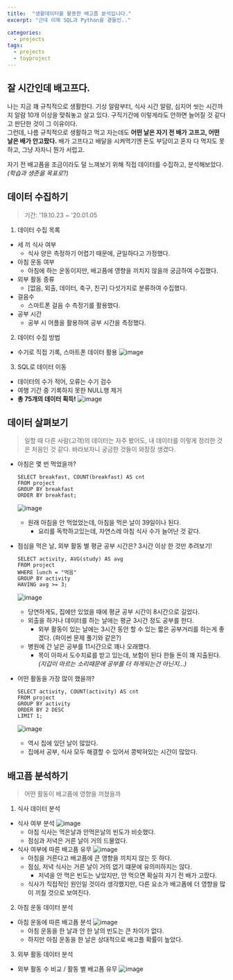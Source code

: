 ```yaml
---
title:  "생활데이터를 활용한 배고픔 분석입니다."
excerpt: "근데 이제 SQL과 Python을 곁들인.."

categories:
  - projects
tags:
  - projects
  - toyproject
---
```

## 잘 시간인데 배고프다.

나는 지금 꽤 규칙적으로 생활한다. 기상 알람부터, 식사 시간 알람, 심지어 씻는 시간까지 알람 10개 이상을 맞춰놓고 살고 있다. 구직기간에 이렇게라도 안하면 늘어질 것 같다고 판단한 것이 그 이유이다.  
그런데, 나름 규칙적으로 생활하고 먹고 자는데도 **어떤 날은 자기 전 배가 고프고, 어떤 날은 배가 안고팠다.** 배가 고프다고 배달을 시켜먹기엔 돈도 부담이고 혼자 다 먹지도 못하고, 그냥 자자니 뭔가 서럽고.  

자기 전 배고픔을 조금이라도 덜 느껴보기 위해 직접 데이터를 수집하고, 분석해보았다. *(학습과 생존을 목표로?)*  


## 데이터 수집하기
>기간: '19.10.23 ~ '20.01.05

1. 데이터 수집 목록
* 세 끼 식사 여부
  * 식사 양은 측정하기 어렵기 때문에, 균일하다고 가정했다.
* 아침 운동 여부
  * 아침에 하는 운동이지만, 배고픔에 영향을 끼치지 않을까 궁금하여 수집했다.
* 외부 활동 종류
  * [없음, 외출, 데이터, 축구, 친구] 다섯가지로 분류하여 수집했다.
* 걸음수
  * 스마트폰 걸음 수 측정기를 활용했다.
* 공부 시간
  * 공부 시 어플을 활용하여 공부 시간을 측정했다.

2. 데이터 수집 방법
* 수기로 직접 기록, 스마트폰 데이터 활용
![image](https://github.com/Sean-Parkk/seanparkk/blob/master/assets/images/crawling.png?raw=true)

3. SQL로 데이터 이동
* 데이터의 수가 적어, 오류는 수기 검수
* 여행 기간 중 기록하지 못한 NULL행 제거
* **총 75개의 데이터 획득!**
![image](https://github.com/Sean-Parkk/seanparkk/blob/master/assets/images/hungeranalysis(1).png?raw=true)


## 데이터 살펴보기

>일할 때 다른 사람(고객)의 데이터는 자주 봤어도, 내 데이터를 이렇게 정리한 것은 처음인 것 같다. 바라보자니 궁금한 것들이 와장장 생겼다.

* 아침은 몇 번 먹었을까?
  ```
  SELECT breakfast, COUNT(breakfast) AS cnt
  FROM project
  GROUP BY breakfast
  ORDER BY breakfast;
  ```
  ![image](https://github.com/Sean-Parkk/seanparkk/blob/master/assets/images/sql1.png?raw=true)
  * 원래 아침을 안 먹었었는데, 아침을 먹은 날이 39일이나 된다.
    * 요리를 독학하고있는데, 자연스레 아침 식사 수가 늘어난 것 같다.



* 점심을 먹은 날, 외부 활동 별 평균 공부 시간은? 3시간 이상 한 것만 추려보기!
  ```
  SELECT activity, AVG(study) AS avg
  FROM project
  WHERE lunch = "먹음"
  GROUP BY activity
  HAVING avg >= 3;
  ```
  ![image](https://github.com/Sean-Parkk/seanparkk/blob/master/assets/images/sql2.png?raw=true)
  * 당연하게도, 집에만 있었을 때에 평균 공부 시간이 8시간으로 길었다.
  * 외출을 하거나 데이터를 하는 날에는 평균 3시간 정도 공부를 한다.
    * 외부 활동이 있는 날에는 3시간 동안 할 수 있는 짧은 공부거리를 하는게 좋겠다. (파이썬 문제 풀기와 같은?)
  * 병원에 간 날은 공부를 11시간으로 꽤나 오래했다.
    * 목이 아파서 도수치료를 받고 있는데, 보험이 된다 한들 돈이 꽤 지출된다. *(지갑이 마르는 소리때문에 공부를 더 하게되는건 아닌지...)*



* 어떤 활동을 가장 많이 했을까?
  ```
  SELECT activity, COUNT(activity) AS cnt
  FROM project
  GROUP BY activity
  ORDER BY 2 DESC
  LIMIT 1;
  ```
  ![image](https://github.com/Sean-Parkk/seanparkk/blob/master/assets/images/sql3.png?raw=true)
  * 역시 집에 있던 날이 많았다.
  * 집에서 공부, 식사 모두 해결할 수 있어서 콩박혀있는 시간이 많았다.

## 배고픔 분석하기
> 어떤 활동이 배고픔에 영향을 끼쳤을까

1. 식사 데이터 분석
* 식사 여부 분석
    ![image](https://github.com/Sean-Parkk/seanparkk/blob/master/assets/images/graph1.png?raw=true)
    * 아침 식사는 먹은날과 안먹은날의 빈도가 비슷했다.
    * 점심과 저녁은 거른 날이 거의 드물었다.
* 식사 여부에 따른 배고픔 유무
    ![image](https://github.com/Sean-Parkk/seanparkk/blob/master/assets/images/graph2.png?raw=true)
    * 아침을 거른다고 배고픔에 큰 영향을 끼치지 않는 듯 하다.
    * 점심, 저녁 식사는 거른 날이 거의 없기 떄문에 유의미하지는 않다.
      * 저녁을 안 먹은 빈도는 낮았지만, 안 먹으면 확실히 자기 전 배가 고팠다.
    * 식사가 직접적인 원인일 것이라 생각했지만, 다른 요소가 배고픔에 더 영향을 많이 끼칠 것으로 보여진다.

2. 아침 운동 데이터 분석
* 아침 운동에 따른 배고픔 분석
    ![image](https://github.com/Sean-Parkk/seanparkk/blob/master/assets/images/graph3.png?raw=true)
    * 아침 운동을 한 날과 안 한 날의 빈도는 큰 차이가 없다.
    * 하지만 아침 운동을 한 날은 상대적으로 배고플 확률이 높았다.

3. 외부 활동 데이터 분석
* 외부 활동 수 비교 / 활동 별 배고픔 유무
    ![image](https://github.com/Sean-Parkk/seanparkk/blob/master/assets/images/graph4.png?raw=true)
